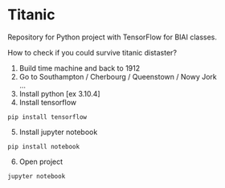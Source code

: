 # Titanic

Repository for Python project with TensorFlow for BIAI classes.

How to check if you could survive titanic distaster?

1. Build time machine and back to 1912
2. Go to Southampton / Cherbourg / Queenstown / Nowy Jork  
   ...
3. Install python [ex 3.10.4]
4. Install tensorflow
```
pip install tensorflow
```
5. Install jupyter notebook
```
pip install notebook
```
6. Open project
```
jupyter notebook
```
